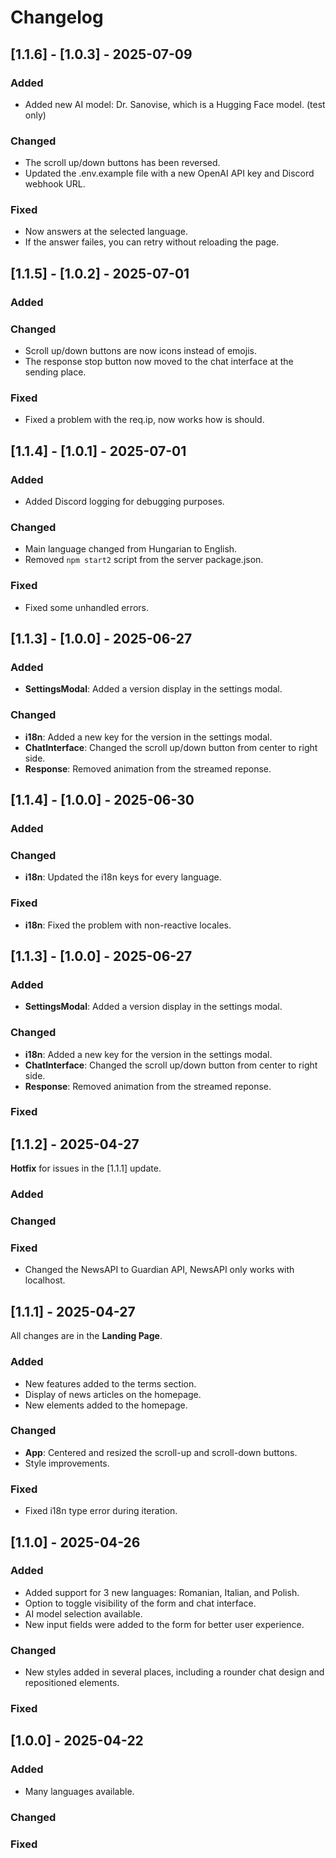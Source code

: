# Changelog

## [1.1.6] - [1.0.3] - 2025-07-09
### Added
- Added new AI model: Dr. Sanovise, which is a Hugging Face model. (test only)

### Changed
- The scroll up/down buttons has been reversed.
- Updated the .env.example file with a new OpenAI API key and Discord webhook URL.

### Fixed
- Now answers at the selected language.
- If the answer failes, you can retry without reloading the page.

## [1.1.5] - [1.0.2] - 2025-07-01
### Added

### Changed
- Scroll up/down buttons are now icons instead of emojis.
- The response stop button now moved to the chat interface at the sending place.

### Fixed
- Fixed a problem with the req.ip, now works how is should.

## [1.1.4] - [1.0.1] - 2025-07-01
### Added
- Added Discord logging for debugging purposes.

### Changed
- Main language changed from Hungarian to English.
- Removed `npm start2` script from the server package.json.

### Fixed
- Fixed some unhandled errors.

## [1.1.3] - [1.0.0] - 2025-06-27
### Added
- **SettingsModal**: Added a version display in the settings modal.

### Changed
- **i18n**: Added a new key for the version in the settings modal.
- **ChatInterface**: Changed the scroll up/down button from center to right side.
- **Response**: Removed animation from the streamed reponse.

## [1.1.4] - [1.0.0] - 2025-06-30
### Added

### Changed
- **i18n**: Updated the i18n keys for every language.

### Fixed
- **i18n**: Fixed the problem with non-reactive locales.

## [1.1.3] - [1.0.0] - 2025-06-27
### Added
- **SettingsModal**: Added a version display in the settings modal.

### Changed
- **i18n**: Added a new key for the version in the settings modal.
- **ChatInterface**: Changed the scroll up/down button from center to right side.
- **Response**: Removed animation from the streamed reponse.

### Fixed

## [1.1.2] - 2025-04-27
**Hotfix** for issues in the [1.1.1] update.

### Added

### Changed

### Fixed
- Changed the NewsAPI to Guardian API, NewsAPI only works with localhost.

## [1.1.1] - 2025-04-27
All changes are in the **Landing Page**.

### Added
- New features added to the terms section.
- Display of news articles on the homepage.
- New elements added to the homepage.

### Changed
- **App**: Centered and resized the scroll-up and scroll-down buttons.
- Style improvements.

### Fixed
- Fixed i18n type error during iteration.

## [1.1.0] - 2025-04-26
### Added
- Added support for 3 new languages: Romanian, Italian, and Polish.
- Option to toggle visibility of the form and chat interface.
- AI model selection available.
- New input fields were added to the form for better user experience.

### Changed
- New styles added in several places, including a rounder chat design and repositioned elements.

### Fixed

## [1.0.0] - 2025-04-22
### Added
- Many languages available.

### Changed

### Fixed